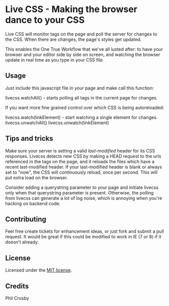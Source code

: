 Live CSS - Making the browser dance to your CSS
===============================================
Live CSS will monitor <link> tags on the page and poll the server for changes to the CSS. When there are changes, the page's styles get updated.

This enables the One True Workflow that we've all lusted after: to have your browser and your editor side by side on screen, and watching the browser update in real time as you type in your CSS file.

Usage
-----
Just include this javascript file in your page and make call this function:

  livecss.watchAll() - starts polling all <link> tags in the current page for changes.

If you want more fine grained control over which CSS is being autoreloaded: 

  livecss.watch(linkElement) - start watching a single <link> element for changes.
  livecss.unwatchAll()
  livecss.unwatch(linkElement)

Tips and tricks
---------------
Make sure your server is setting a valid *last-modified* header for its CSS responses. Livecss detects new CSS by making a HEAD request to the urls referenced in the <link> tags on the page, and it reloads the files which have a recent last-modified header. If your last-modified header is blank or always set to "now", the CSS will continuously reload, once per second. This will put extra load on the browser.

Consider adding a querystring parameter to your page and initiate livecss only when that querystring parameter is present. Otherwise, the polling from livecss can generate a lot of log noise, which is annoying when you're hacking on backend code.

Contributing
------------
Feel free create tickets for enhancement ideas, or just fork and submit a pull request. It would be great if this could be modified to work in IE (7 or 8) if it doesn't already.

License
-------
Licensed under the [MIT license](http://www.opensource.org/licenses/mit-license.php).

Credits
-------
Phil Crosby